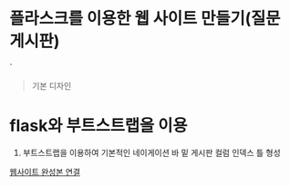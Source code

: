 <h1>플라스크를 이용한 웹 사이트 만들기(질문 게시판)</h1>`

> 기본 디자인 

# flask와 부트스트랩을 이용
1. 부트스트랩을 이용하여 기본적인 네이게이션 바 밑 게시판 컬럼 인덱스 틀 형성 

[웹사이트 완성본 연결](http://127.0.0.1:5000/question/list/)